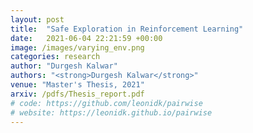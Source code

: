 ```yaml
---
layout: post
title:  "Safe Exploration in Reinforcement Learning"
date:   2021-06-04 22:21:59 +00:00
image: /images/varying_env.png
categories: research
author: "Durgesh Kalwar"
authors: "<strong>Durgesh Kalwar</strong>"
venue: "Master's Thesis, 2021"
arxiv: /pdfs/Thesis_report.pdf
# code: https://github.com/leonidk/pairwise
# website: https://leonidk.github.io/pairwise
---
```

<!-- We show how to perform efficient black-box optimization of algorithm configuration from user preferences. Results include Intel RealSense stereo cameras and a robot social navigation policy. -->